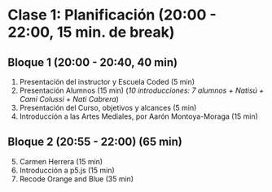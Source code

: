 # Clase 1: Planificación (20:00 - 22:00, 15 min. de break)
## Bloque 1 (20:00 - 20:40, 40 min)
1. Presentación del instructor y Escuela Coded (5 min)
2. Presentación Alumnos (15 min) (*10 introducciones: 7 alumnos + Natisú + Cami Colussi + Nati Cabrera*)
3. Presentación del Curso, objetivos y alcances (5 min)
4. Introducción a las Artes Mediales, por Aarón Montoya-Moraga (15 min)

## Bloque 2 (20:55 - 22:00) (65 min)
5. Carmen Herrera (15 min)
6. Introducción a p5.js (15 min)
7. Recode Orange and Blue (35 min)
